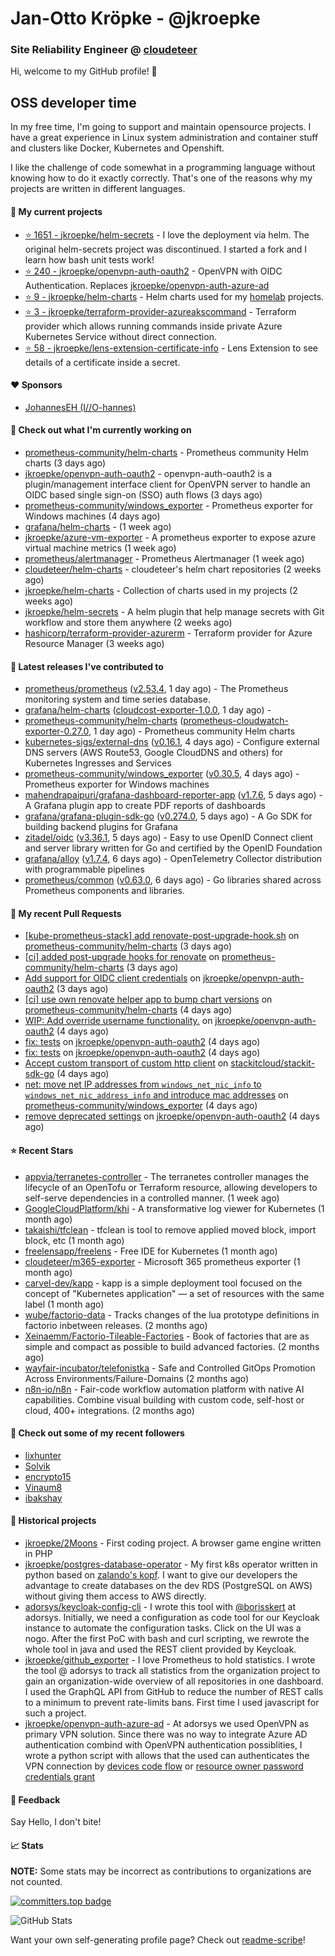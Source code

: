 # Jan-Otto Kröpke - @jkroepke
### Site Reliability Engineer @ [cloudeteer](https://cloudeteer.de/)

Hi, welcome to my GitHub profile! 👋

## OSS developer time
In my free time, I'm going to support and maintain opensource projects. I have a great experience in Linux system administration and container stuff and clusters like Docker, Kubernetes and Openshift.

I like the challenge of code somewhat in a programming language without knowing how to do it exactly correctly. That's one of the reasons why my projects are written in different languages.

#### 🌱 My current projects
- [⭐️ 1651 - jkroepke/helm-secrets](https://github.com/jkroepke/helm-secrets) - I love the deployment via helm. The original helm-secrets project was discontinued. I started a fork and I learn how bash unit tests work!
- [⭐️ 240 - jkroepke/openvpn-auth-oauth2](https://github.com/jkroepke/openvpn-auth-oauth2) - OpenVPN with OIDC Authentication. Replaces  [jkroepke/openvpn-auth-azure-ad](https://github.com/jkroepke/openvpn-auth-azure-ad) 
- [⭐️ 9 - jkroepke/helm-charts](https://github.com/jkroepke/helm-charts) - Helm charts used for my [homelab](https://github.com/jkroepke/homelab) projects.
- [⭐️ 3 - jkroepke/terraform-provider-azureakscommand](https://github.com/jkroepke/terraform-provider-azureakscommand) - Terraform provider which allows running commands inside private Azure Kubernetes Service without direct connection.
- [⭐️ 58 - jkroepke/lens-extension-certificate-info](https://github.com/jkroepke/lens-extension-certificate-info) - Lens Extension to see details of a certificate inside a secret.

#### ❤️ Sponsors

- [JohannesEH (I//O-hannes)](https://github.com/JohannesEH)


#### 👷 Check out what I'm currently working on

- [prometheus-community/helm-charts](https://github.com/prometheus-community/helm-charts) - Prometheus community Helm charts (3 days ago)
- [jkroepke/openvpn-auth-oauth2](https://github.com/jkroepke/openvpn-auth-oauth2) - openvpn-auth-oauth2 is a plugin/management interface client for OpenVPN server to handle an OIDC based single sign-on (SSO) auth flows (3 days ago)
- [prometheus-community/windows_exporter](https://github.com/prometheus-community/windows_exporter) - Prometheus exporter for Windows machines (4 days ago)
- [grafana/helm-charts](https://github.com/grafana/helm-charts) -  (1 week ago)
- [jkroepke/azure-vm-exporter](https://github.com/jkroepke/azure-vm-exporter) - A prometheus exporter to expose azure virtual machine metrics (1 week ago)
- [prometheus/alertmanager](https://github.com/prometheus/alertmanager) - Prometheus Alertmanager (1 week ago)
- [cloudeteer/helm-charts](https://github.com/cloudeteer/helm-charts) - cloudeteer's helm chart repositories (2 weeks ago)
- [jkroepke/helm-charts](https://github.com/jkroepke/helm-charts) - Collection of charts used in my projects (2 weeks ago)
- [jkroepke/helm-secrets](https://github.com/jkroepke/helm-secrets) - A helm plugin that help manage secrets with Git workflow and store them anywhere (2 weeks ago)
- [hashicorp/terraform-provider-azurerm](https://github.com/hashicorp/terraform-provider-azurerm) - Terraform provider for Azure Resource Manager (3 weeks ago)

#### 🔭 Latest releases I've contributed to

- [prometheus/prometheus](https://github.com/prometheus/prometheus) ([v2.53.4](https://github.com/prometheus/prometheus/releases/tag/v2.53.4), 1 day ago) - The Prometheus monitoring system and time series database.
- [grafana/helm-charts](https://github.com/grafana/helm-charts) ([cloudcost-exporter-1.0.0](https://github.com/grafana/helm-charts/releases/tag/cloudcost-exporter-1.0.0), 1 day ago) - 
- [prometheus-community/helm-charts](https://github.com/prometheus-community/helm-charts) ([prometheus-cloudwatch-exporter-0.27.0](https://github.com/prometheus-community/helm-charts/releases/tag/prometheus-cloudwatch-exporter-0.27.0), 1 day ago) - Prometheus community Helm charts
- [kubernetes-sigs/external-dns](https://github.com/kubernetes-sigs/external-dns) ([v0.16.1](https://github.com/kubernetes-sigs/external-dns/releases/tag/v0.16.1), 4 days ago) - Configure external DNS servers (AWS Route53, Google CloudDNS and others) for Kubernetes Ingresses and Services
- [prometheus-community/windows_exporter](https://github.com/prometheus-community/windows_exporter) ([v0.30.5](https://github.com/prometheus-community/windows_exporter/releases/tag/v0.30.5), 4 days ago) - Prometheus exporter for Windows machines
- [mahendrapaipuri/grafana-dashboard-reporter-app](https://github.com/mahendrapaipuri/grafana-dashboard-reporter-app) ([v1.7.6](https://github.com/mahendrapaipuri/grafana-dashboard-reporter-app/releases/tag/v1.7.6), 5 days ago) - A Grafana plugin app to create PDF reports of dashboards
- [grafana/grafana-plugin-sdk-go](https://github.com/grafana/grafana-plugin-sdk-go) ([v0.274.0](https://github.com/grafana/grafana-plugin-sdk-go/releases/tag/v0.274.0), 5 days ago) - A Go SDK for building backend plugins for Grafana
- [zitadel/oidc](https://github.com/zitadel/oidc) ([v3.36.1](https://github.com/zitadel/oidc/releases/tag/v3.36.1), 5 days ago) - Easy to use OpenID Connect client and server library written for Go and certified by the OpenID Foundation
- [grafana/alloy](https://github.com/grafana/alloy) ([v1.7.4](https://github.com/grafana/alloy/releases/tag/v1.7.4), 6 days ago) - OpenTelemetry Collector distribution with programmable pipelines
- [prometheus/common](https://github.com/prometheus/common) ([v0.63.0](https://github.com/prometheus/common/releases/tag/v0.63.0), 6 days ago) - Go libraries shared across Prometheus components and libraries.

#### 🔨 My recent Pull Requests

- [[kube-prometheus-stack] add renovate-post-upgrade-hook.sh](https://github.com/prometheus-community/helm-charts/pull/5427) on [prometheus-community/helm-charts](https://github.com/prometheus-community/helm-charts) (3 days ago)
- [[ci] added post-upgrade hooks for renovate](https://github.com/prometheus-community/helm-charts/pull/5425) on [prometheus-community/helm-charts](https://github.com/prometheus-community/helm-charts) (3 days ago)
- [Add support for OIDC client credentials](https://github.com/jkroepke/openvpn-auth-oauth2/pull/439) on [jkroepke/openvpn-auth-oauth2](https://github.com/jkroepke/openvpn-auth-oauth2) (3 days ago)
- [[ci] use own renovate helper app to bump chart versions](https://github.com/prometheus-community/helm-charts/pull/5423) on [prometheus-community/helm-charts](https://github.com/prometheus-community/helm-charts) (4 days ago)
- [WIP: Add override username functionality.](https://github.com/jkroepke/openvpn-auth-oauth2/pull/437) on [jkroepke/openvpn-auth-oauth2](https://github.com/jkroepke/openvpn-auth-oauth2) (4 days ago)
- [fix: tests](https://github.com/jkroepke/openvpn-auth-oauth2/pull/436) on [jkroepke/openvpn-auth-oauth2](https://github.com/jkroepke/openvpn-auth-oauth2) (4 days ago)
- [fix: tests](https://github.com/jkroepke/openvpn-auth-oauth2/pull/435) on [jkroepke/openvpn-auth-oauth2](https://github.com/jkroepke/openvpn-auth-oauth2) (4 days ago)
- [Accept custom transport of custom http client](https://github.com/stackitcloud/stackit-sdk-go/pull/1627) on [stackitcloud/stackit-sdk-go](https://github.com/stackitcloud/stackit-sdk-go) (4 days ago)
- [net: move net IP addresses from `windows_net_nic_info` to `windows_net_nic_address_info` and introduce mac addresses](https://github.com/prometheus-community/windows_exporter/pull/1940) on [prometheus-community/windows_exporter](https://github.com/prometheus-community/windows_exporter) (4 days ago)
- [remove deprecated settings](https://github.com/jkroepke/openvpn-auth-oauth2/pull/434) on [jkroepke/openvpn-auth-oauth2](https://github.com/jkroepke/openvpn-auth-oauth2) (4 days ago)

#### ⭐ Recent Stars

- [appvia/terranetes-controller](https://github.com/appvia/terranetes-controller) - The terranetes controller manages the lifecycle of an OpenTofu or Terraform resource, allowing developers to self-serve dependencies in a controlled manner. (1 week ago)
- [GoogleCloudPlatform/khi](https://github.com/GoogleCloudPlatform/khi) - A transformative log viewer for Kubernetes (1 month ago)
- [takaishi/tfclean](https://github.com/takaishi/tfclean) - tfclean is tool to remove applied moved block, import block, etc (1 month ago)
- [freelensapp/freelens](https://github.com/freelensapp/freelens) - Free IDE for Kubernetes (1 month ago)
- [cloudeteer/m365-exporter](https://github.com/cloudeteer/m365-exporter) - Microsoft 365 prometheus exporter (1 month ago)
- [carvel-dev/kapp](https://github.com/carvel-dev/kapp) - kapp is a simple deployment tool focused on the concept of "Kubernetes application" — a set of resources with the same label (1 month ago)
- [wube/factorio-data](https://github.com/wube/factorio-data) - Tracks changes of the lua prototype definitions in factorio inbetween releases. (2 months ago)
- [Xeinaemm/Factorio-Tileable-Factories](https://github.com/Xeinaemm/Factorio-Tileable-Factories) - Book of factories that are as simple and compact as possible to build advanced factories. (2 months ago)
- [wayfair-incubator/telefonistka](https://github.com/wayfair-incubator/telefonistka) - Safe and Controlled GitOps Promotion Across Environments/Failure-Domains (2 months ago)
- [n8n-io/n8n](https://github.com/n8n-io/n8n) - Fair-code workflow automation platform with native AI capabilities. Combine visual building with custom code, self-host or cloud, 400+ integrations. (2 months ago)

#### 👯 Check out some of my recent followers

- [lixhunter](https://github.com/lixhunter)
- [Solvik](https://github.com/Solvik)
- [encrypto15](https://github.com/encrypto15)
- [Vinaum8](https://github.com/Vinaum8)
- [ibakshay](https://github.com/ibakshay)

#### 📜 Historical projects
- [jkroepke/2Moons](https://github.com/jkroepke/2Moons) - First coding project. A browser game engine written in PHP
- [jkroepke/postgres-database-operator](https://github.com/jkroepke/postgres-database-operator) - My first k8s operator written in python based on [zalando's kopf](https://github.com/zalando-incubator/kopf). I want to give our developers the advantage to create databases on the dev RDS (PostgreSQL on AWS) without giving them access to AWS directly.
- [adorsys/keycloak-config-cli](https://github.com/adorsys/keycloak-config-cli) - I wrote this tool with [@borisskert](https://github.com/borisskert) at adorsys. Initially, we need a configuration as code tool for our Keycloak instance to automate the configuration tasks. Click on the UI was a nogo. After the first PoC with bash and curl scripting, we rewrote the whole tool in java and used the REST client provided by Keycloak.
- [jkroepke/github_exporter](https://github.com/jkroepke/github_exporter) - I love Prometheus to hold statistics. I wrote the tool @ adorsys to track all statistics from the organization project to gain an organization-wide overview of all repositories in one dashboard. I used the GraphQL API from GitHub to reduce the number of REST calls to a minimum to prevent rate-limits bans. First time I used javascript for such a project.
- [jkroepke/openvpn-auth-azure-ad](https://github.com/jkroepke/openvpn-auth-azure-ad) - At adorsys we used OpenVPN as primary VPN solution. Since there was no way to integrate Azure AD authentication combind with OpenVPN authentication possiblities, I wrote a python script with allows that the used can authenticates the VPN connection by [devices code flow](https://docs.microsoft.com/en-us/azure/active-directory/develop/v2-oauth2-device-code) or [resource owner password credentials grant](https://docs.microsoft.com/en-us/azure/active-directory/develop/v2-oauth-ropc)

#### 💬 Feedback

Say Hello, I don't bite!

#### 📈 Stats

**NOTE:** Some stats may be incorrect as contributions to organizations
are not counted.

[![committers.top badge](https://user-badge.committers.top/germany/jkroepke.svg)](https://user-badge.committers.top/germany/jkroepke)

![GitHub Stats](https://github-readme-stats.vercel.app/api?username=jkroepke&count_private=false&theme=tokyonight&show_icons=true)

Want your own self-generating profile page? Check out [readme-scribe](https://github.com/muesli/readme-scribe)!
